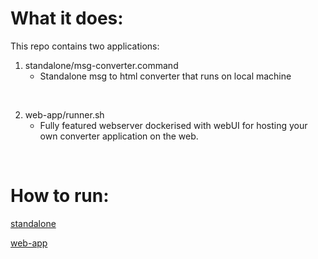 <h1>What it does:</h1>

This repo contains two applications:

1. standalone/msg-converter.command
    - Standalone msg to html converter that runs on local machine

<p>&nbsp;</p>

2. web-app/runner.sh
    - Fully featured webserver dockerised with webUI for hosting your own converter application on the web.

<p>&nbsp;</p>


<h1>How to run:</h1>

[standalone](https://github.com/jtmb/msg-converter/blob/main/standalone/readme.md)

[web-app](https://github.com/jtmb/msg-converter/blob/main/web-app/readme.md)

